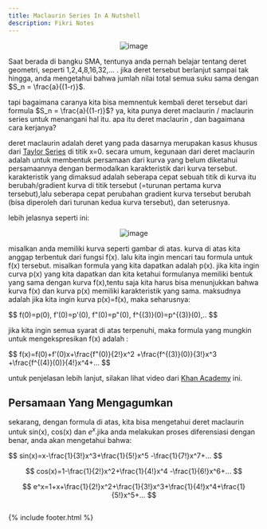 ```yaml
---
title: Maclaurin Series In A Nutshell
description: Fikri Notes
---
```


<center>
  <img alt="image" src="https://fikrinotes.netlify.app/img-for-maclaurin.jpeg"/>
</center>

Saat berada di bangku SMA, tentunya anda pernah belajar tentang deret geometri, seperti 1,2,4,8,16,32,... . jika deret tersebut berlanjut sampai tak hingga, anda mengetahui bahwa jumlah nilai total semua suku sama dengan $S_n = \frac{a}{(1-r)}$.

tapi bagaimana caranya kita bisa memnentuk kembali deret tersebut dari formula $S_n = \frac{a}{(1-r)}$? ya, kita punya deret maclaurin / maclaurin series untuk menangani hal itu. apa itu deret maclaurin , dan bagaimana cara kerjanya?

deret maclaurin adalah deret yang pada dasarnya merupakan kasus khusus dari [Taylor Series](https://id.m.wikipedia.org/wiki/Deret_Taylor) di titik x=0. secara umum, kegunaan dari deret maclaurin adalah untuk membentuk persamaan dari kurva yang belum diketahui persamaannya dengan bermodalkan karakteristik dari kurva tersebut. karakteristik yang dimaksud adalah seberapa cepat sebuah titik di kurva itu berubah/gradient kurva di titik tersebut (=turunan pertama kurva tersebut),lalu seberapa cepat perubahan gradient kurva tersebut berubah (bisa diperoleh dari turunan kedua kurva tersebut), dan seterusnya.

lebih jelasnya seperti ini: 

<center>
  <img alt="image" src="https://fikrinotes.netlify.app/mac1.jpg"/>
</center>

misalkan anda memiliki kurva seperti gambar di atas. kurva di atas kita anggap terbentuk dari fungsi f(x). lalu kita ingin mencari tau formula untuk f(x) tersebut. misalkan formula yang kita dapatkan adalah p(x). jika kita ingin curva p(x) yang kita dapatkan dan kita ketahui formulanya memiliki bentuk yang sama dengan kurva f(x),tentu saja kita harus bisa menunjukkan bahwa kurva f(x) dan kurva p(x) memiliki karakteristik yang sama. maksudnya adalah jika kita ingin kurva p(x)=f(x), maka seharusnya:

<div style="overflow-x: auto">
$$
f(0)=p(0), f'(0)=p'(0), f"(0)=p"(0), f^{(3)}(0)=p^{(3)}(0),..
$$
</div>

jika kita ingin semua syarat di atas terpenuhi, maka formula yang mungkin untuk mengekspresikan f(x) adalah :

<div style="overflow-x: auto">
$$
f(x)=f(0)+f'(0)x+\frac{f"(0)}{2!}x^2 +\frac{f^{(3)}(0)}{3!}x^3 +\frac{f^{(4)}(0)}{4!}x^4+...
$$
</div>

untuk penjelasan lebih lanjut, silakan lihat video dari [Khan Academy](https://youtube.com/watch?v=epgwuzzDHsQ) ini.

## Persamaan Yang Mengagumkan

sekarang, dengan formula di atas, kita bisa mengetahui deret maclaurin untuk sin(x), cos(x) dan $e^x$.jika anda melakukan proses diferensiasi dengan benar, anda akan mengetahui bahwa:

<div style="overflow-x: auto">
$$
sin(x)=x-\frac{1}{3!}x^3+\frac{1}{5!}x^5 -\frac{1}{7!}x^7+...
$$

$$
cos(x)=1-\frac{1}{2!}x^2+\frac{1}{4!}x^4 -\frac{1}{6!}x^6+...
$$

$$
e^x=1+x+\frac{1}{2!}x^2+\frac{1}{3!}x^3+\frac{1}{4!}x^4+\frac{1}{5!}x^5+...
$$
</div>


{% include footer.html %}
